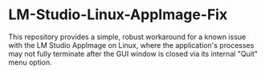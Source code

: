 # LM-Studio-Linux-AppImage-Fix
This repository provides a simple, robust workaround for a known issue with the LM Studio AppImage on Linux, where the application's processes may not fully terminate after the GUI window is closed via its internal "Quit" menu option.
